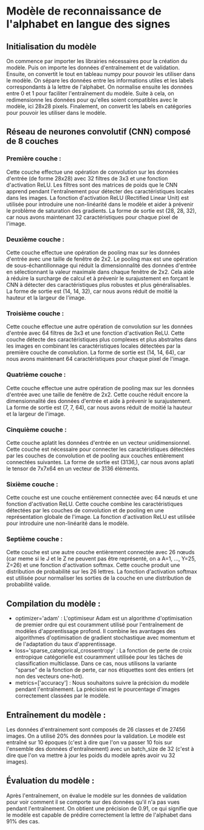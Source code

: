 # Modèle de reconnaissance de l'alphabet en langue des signes
## Initialisation du modèle
On commence par importer les librairies nécessaires pour la création du modèle. Puis on importe les données d'entraînement et de validation.
Ensuite, on convertit le tout en tableau numpy pour pouvoir les utiliser dans le modèle. On sépare les données entre les informations utiles et les labels correspondants à la lettre de l'alphabet. On normalise ensuite les données entre 0 et 1 pour faciliter l'entraînement du modèle. Suite à cela, on redimensionne les données pour qu'elles soient compatibles avec le modèle, ici 28x28 pixels. Finalement, on convertit les labels en catégories pour pouvoir les utiliser dans le modèle.

## Réseau de neurones convolutif (CNN) composé de 8 couches

### Première couche : 
Cette couche effectue une opération de convolution sur les données d'entrée (de forme 28x28) avec 32 filtres de 3x3 et une fonction d'activation ReLU. Les filtres sont des matrices de poids que le CNN apprend pendant l'entraînement pour détecter des caractéristiques locales dans les images. La fonction d'activation ReLU (Rectified Linear Unit) est utilisée pour introduire une non-linéarité dans le modèle et aider à prévenir le problème de saturation des gradients. La forme de sortie est (28, 28, 32), car nous avons maintenant 32 caractéristiques pour chaque pixel de l'image.

### Deuxième couche : 
Cette couche effectue une opération de pooling max sur les données d'entrée avec une taille de fenêtre de 2x2. Le pooling max est une opération de sous-échantillonnage qui réduit la dimensionnalité des données d'entrée en sélectionnant la valeur maximale dans chaque fenêtre de 2x2. Cela aide à réduire la surcharge de calcul et à prévenir le surajustement en forçant le CNN à détecter des caractéristiques plus robustes et plus généralisables. La forme de sortie est (14, 14, 32), car nous avons réduit de moitié la hauteur et la largeur de l'image.

### Troisième couche : 
Cette couche effectue une autre opération de convolution sur les données d'entrée avec 64 filtres de 3x3 et une fonction d'activation ReLU. Cette couche détecte des caractéristiques plus complexes et plus abstraites dans les images en combinant les caractéristiques locales détectées par la première couche de convolution. La forme de sortie est (14, 14, 64), car nous avons maintenant 64 caractéristiques pour chaque pixel de l'image.

### Quatrième couche : 
Cette couche effectue une autre opération de pooling max sur les données d'entrée avec une taille de fenêtre de 2x2. Cette couche réduit encore la dimensionnalité des données d'entrée et aide à prévenir le surajustement. La forme de sortie est (7, 7, 64), car nous avons réduit de moitié la hauteur et la largeur de l'image.

### Cinquième couche :
Cette couche aplatit les données d'entrée en un vecteur unidimensionnel. Cette couche est nécessaire pour connecter les caractéristiques détectées par les couches de convolution et de pooling aux couches entièrement connectées suivantes. La forme de sortie est (3136,), car nous avons aplati le tensor de 7x7x64 en un vecteur de 3136 éléments.

### Sixième couche : 
Cette couche est une couche entièrement connectée avec 64 nœuds et une fonction d'activation ReLU. Cette couche combine les caractéristiques détectées par les couches de convolution et de pooling en une représentation globale de l'image. La fonction d'activation ReLU est utilisée pour introduire une non-linéarité dans le modèle.

### Septième couche : 
Cette couche est une autre couche entièrement connectée avec 26 nœuds (car meme si le J et le Z ne peuvent pas être représenté, on a A=1, ..., Y=25, Z=26) et une fonction d'activation softmax. Cette couche produit une distribution de probabilité sur les 26 lettres. La fonction d'activation softmax est utilisée pour normaliser les sorties de la couche en une distribution de probabilité valide.

## Compilation du modèle :
- optimizer='adam' : L'optimiseur Adam est un algorithme d'optimisation de premier ordre qui est couramment utilisé pour l'entraînement de modèles d'apprentissage profond. Il combine les avantages des algorithmes d'optimisation de gradient stochastique avec momentum et de l'adaptation du taux d'apprentissage.
- loss='sparse_categorical_crossentropy' : La fonction de perte de croix entropique catégorielle est couramment utilisée pour les tâches de classification multiclasse. Dans ce cas, nous utilisons la variante "sparse" de la fonction de perte, car nos étiquettes sont des entiers (et non des vecteurs one-hot).
- metrics=['accuracy'] : Nous souhaitons suivre la précision du modèle pendant l'entraînement. La précision est le pourcentage d'images correctement classées par le modèle.

## Entraînement du modèle :
Les données d'entrainement sont composés de 26 classes et de 27456 images. On a utilisé 20% des données pour la validation. Le modèle est entraîné sur 10 époques (c'est à dire que l'on va passer 10 fois sur l'ensemble des données d'entraînement) avec un batch_size de 32 (c'est à dire que l'on va mettre à jour les poids du modèle après avoir vu 32 images).

## Évaluation du modèle :
Après l'entraînement, on évalue le modèle sur les données de validation pour voir comment il se comporte sur des données qu'il n'a pas vues pendant l'entraînement. On obtient une précision de 0.91, ce qui signifie que le modèle est capable de prédire correctement la lettre de l'alphabet dans 91% des cas.
